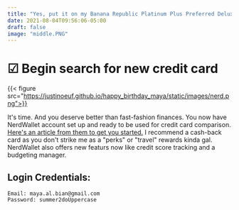 ```yaml
---
title: "Yes, put it on my Banana Republic Platinum Plus Preferred Deluxe Card please"
date: 2021-08-04T09:56:06-05:00
draft: false
image: "middle.PNG"
---
```

# &#x2611; Begin search for new credit card

{{< figure src="https://justinoeuf.github.io/happy_birthday_maya/static/images/nerd.png">}}

It's time. And you deserve better than fast-fashion finances. You now have NerdWallet account set up and ready to be used for credit card comparison. [Here's an article from them to get you started.]("https://www.nerdwallet.com/article/credit-cards/how-to-pick-the-best-credit-card-for-you-4-easy-steps?trk=nw_gn_5.0") I recommend a cash-back card as you don't strike me as a "perks" or "travel" rewards kinda gal. NerdWallet also offers new featurs now like credit score tracking and a budgeting manager.

## Login Credentials:
`Email: maya.al.bian@gmail.com`    
`Password: summer2doUppercase`
